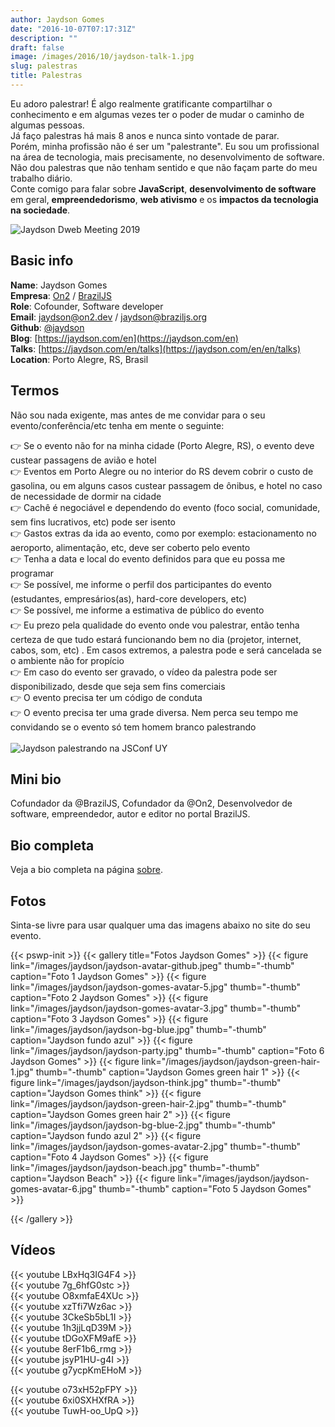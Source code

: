 ```yaml
---
author: Jaydson Gomes
date: "2016-10-07T07:17:31Z"
description: ""
draft: false
image: /images/2016/10/jaydson-talk-1.jpg
slug: palestras
title: Palestras
---
```


Eu adoro palestrar! É algo realmente gratificante compartilhar o conhecimento e em algumas vezes ter o poder de mudar o caminho de algumas pessoas.  
Já faço palestras há mais 8 anos e nunca sinto vontade de parar.  
Porém, minha profissão não é ser um "palestrante". Eu sou um profissional na área de tecnologia, mais precisamente, no desenvolvimento de software.    
Não dou palestras que não tenham sentido e que não façam parte do meu trabalho diário.  
Conte comigo para falar sobre __JavaScript__, __desenvolvimento de software__ em geral, __empreendedorismo__, __web ativismo__ e os __impactos da tecnologia na sociedade__.  

![Jaydson Dweb Meeting 2019](/images/2019/09/jaydson-braziljs-conf-2019.jpg)

## Basic info
__Name__: Jaydson Gomes  
__Empresa__: [On2](https://on2.dev) / [BrazilJS](https://braziljs.org)  
__Role__: Cofounder, Software developer    
__Email__: [jaydson@on2.dev](mailto:jaydson@on2.dev) / [jaydson@braziljs.org](mailto:jaydson@braziljs.org)  
__Github__: [@jaydson](https://github.com/jaydson)  
__Blog__: [https://jaydson.com/en](https://jaydson.com/en)  
__Talks__: [https://jaydson.com/en/talks](https://jaydson.com/en/en/talks)  
__Location__: Porto Alegre, RS, Brasil  

## Termos
Não sou nada exigente, mas antes de me convidar para o seu evento/conferência/etc tenha em mente o seguinte:  

👉 Se o evento não for na minha cidade (Porto Alegre, RS), o evento deve custear passagens de avião e hotel  
👉 Eventos em Porto Alegre ou no interior do RS devem cobrir o custo de gasolina, ou em alguns casos custear passagem de ônibus, e hotel no caso de necessidade de dormir na cidade  
👉 Cachê é negociável e dependendo do evento (foco social, comunidade, sem fins lucrativos, etc) pode ser isento  
👉 Gastos extras da ida ao evento, como por exemplo: estacionamento no aeroporto, alimentação, etc, deve ser coberto pelo evento    
👉 Tenha a data e local do evento definidos para que eu possa me programar  
👉 Se possível, me informe o perfil dos participantes do evento (estudantes, empresários(as), hard-core developers, etc)  
👉 Se possível, me informe a estimativa de público do evento  
👉 Eu prezo pela qualidade do evento onde vou palestrar, então tenha certeza de que tudo estará funcionando bem no dia (projetor, internet, cabos, som, etc) . Em casos extremos, a palestra pode e será cancelada se o ambiente não for propício  
👉 Em caso do evento ser gravado, o vídeo da palestra pode ser disponibilizado, desde que seja sem fins comerciais  
👉 O evento precisa ter um código de conduta  
👉 O evento precisa ter uma grade diversa. Nem perca seu tempo me convidando se o evento só tem homem branco palestrando   
<br>
![Jaydson palestrando na JSConf UY](/images/2016/10/jaydson-gomes-speaking-jsconf-uy-2015.jpg)  

## Mini bio
Cofundador da @BrazilJS, Cofundador da @On2, Desenvolvedor de software, empreendedor, autor e editor no portal BrazilJS.  

## Bio completa
Veja a bio completa na página [sobre](/sobre).  

## Fotos
Sinta-se livre para usar qualquer uma das imagens abaixo no site do seu evento.  

{{< pswp-init >}}
{{< gallery title="Fotos Jaydson Gomes" >}}
{{< figure link="/images/jaydson/jaydson-avatar-github.jpeg" thumb="-thumb" caption="Foto 1 Jaydson Gomes" >}}
{{< figure link="/images/jaydson/jaydson-gomes-avatar-5.jpg" thumb="-thumb" caption="Foto 2 Jaydson Gomes" >}}
{{< figure link="/images/jaydson/jaydson-gomes-avatar-3.jpg" thumb="-thumb" caption="Foto 3 Jaydson Gomes" >}}
{{< figure link="/images/jaydson/jaydson-bg-blue.jpg" thumb="-thumb" caption="Jaydson fundo azul" >}}
{{< figure link="/images/jaydson/jaydson-party.jpg" thumb="-thumb" caption="Foto 6 Jaydson Gomes" >}}
{{< figure link="/images/jaydson/jaydson-green-hair-1.jpg" thumb="-thumb" caption="Jaydson Gomes green hair 1" >}}
{{< figure link="/images/jaydson/jaydson-think.jpg" thumb="-thumb" caption="Jaydson Gomes think" >}}
{{< figure link="/images/jaydson/jaydson-green-hair-2.jpg" thumb="-thumb" caption="Jaydson Gomes green hair 2" >}}
{{< figure link="/images/jaydson/jaydson-bg-blue-2.jpg" thumb="-thumb" caption="Jaydson fundo azul 2" >}}
{{< figure link="/images/jaydson/jaydson-gomes-avatar-2.jpg" thumb="-thumb" caption="Foto 4 Jaydson Gomes" >}}
{{< figure link="/images/jaydson/jaydson-beach.jpg" thumb="-thumb" caption="Jaydson Beach" >}}
{{< figure link="/images/jaydson/jaydson-gomes-avatar-6.jpg" thumb="-thumb" caption="Foto 5 Jaydson Gomes" >}}

{{< /gallery >}}


## Vídeos

{{< youtube LBxHq3IG4F4 >}}  
{{< youtube 7g_6hfG0stc >}}  
{{< youtube O8xmfaE4XUc >}}  
{{< youtube xzTfi7Wz6ac >}}  
{{< youtube 3CkeSb5bL1I >}}  
{{< youtube 1h3jjLqD39M >}}  
{{< youtube tDGoXFM9afE >}}  
{{< youtube 8erF1b6_rmg >}}  
{{< youtube jsyP1HU-g4I >}}  
{{< youtube g7ycpKmEHoM >}}  

{{< youtube o73xH52pFPY >}}  
{{< youtube 6xi0SXHXfRA >}}  
{{< youtube TuwH-oo_UpQ >}}   
